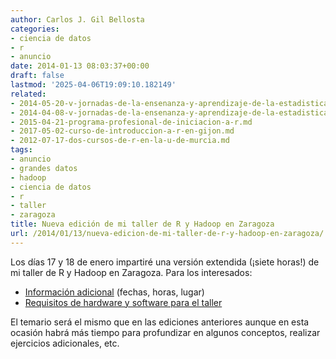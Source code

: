 ```yaml
---
author: Carlos J. Gil Bellosta
categories:
- ciencia de datos
- r
- anuncio
date: 2014-01-13 08:03:37+00:00
draft: false
lastmod: '2025-04-06T19:09:10.182149'
related:
- 2014-05-20-v-jornadas-de-la-ensenanza-y-aprendizaje-de-la-estadistica-y-la-investigacion-operativa-2.md
- 2014-04-08-v-jornadas-de-la-ensenanza-y-aprendizaje-de-la-estadistica-y-la-investigacion-operativa.md
- 2015-04-21-programa-profesional-de-iniciacion-a-r.md
- 2017-05-02-curso-de-introduccion-a-r-en-gijon.md
- 2012-07-17-dos-cursos-de-r-en-la-u-de-murcia.md
tags:
- anuncio
- grandes datos
- hadoop
- ciencia de datos
- r
- taller
- zaragoza
title: Nueva edición de mi taller de R y Hadoop en Zaragoza
url: /2014/01/13/nueva-edicion-de-mi-taller-de-r-y-hadoop-en-zaragoza/
---
```


Los días 17 y 18 de enero impartiré una versión extendida (¡siete horas!) de mi taller de R y Hadoop en Zaragoza. Para los interesados:

* [Información adicional](http://www.zaragoza.es/ciudad/centros/detalle_Agenda?id=113212) (fechas, horas, lugar)
* [Requisitos de hardware y software para el taller](http://www.datanalytics.com/2013/12/02/requisitos-para-mi-taller-de-hadoop-r-en-las-v-jornadas-de-usuarios-de-r/)

El temario será el mismo que en las ediciones anteriores aunque en esta ocasión habrá más tiempo para profundizar en algunos conceptos, realizar ejercicios adicionales, etc.